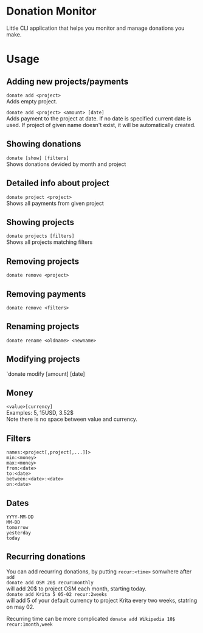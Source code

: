# Donation Monitor

Little CLI application that helps you monitor and manage donations you make.

# Usage
## Adding new projects/payments
`donate add <project>`  
Adds empty project.

`donate add <project> <amount> [date]`  
Adds payment to the project at date. If no date is specified current date is used. If project of given name doesn't exist, it will be automatically created. 

## Showing donations
`donate [show] [filters]`  
Shows donations devided by month and project

## Detailed info about project
`donate project <project>`  
Shows all payments from given project

## Showing projects
`donate projects [filters]`  
Shows all projects matching filters

## Removing projects
`donate remove <project>`

## Removing payments
`donate remove <filters>`

## Renaming projects
`donate rename <oldname> <newname>`

## Modifying projects
`donate modify <filters> [amount] [date]

## Money
`<value>[currency]`  
Examples: 5, 15USD, 3.52$  
Note there is no space between value and currency.

## Filters
`names:<project[,project[,...]]>`  
`min:<money>`  
`max:<money>`  
`from:<date>`  
`to:<date>`  
`between:<date>:<date>`  
`on:<date>`

## Dates
`YYYY-MM-DD`  
`MM-DD`  
`tomorrow`  
`yesterday`  
`today`

## Recurring donations
You can add recurring donations, by putting `recur:<time>` somwhere after `add`  
`donate add OSM 20$ recur:monthly`  
will add 20$ to project OSM each month, starting today.  
`donate add Krita 5 05-02 recur:2weeks`  
will add 5 of your default currency to project Krita every two weeks, statring on may 02.  

Recurring time can be more complicated
`donate add Wikipedia 10$ recur:1month,week`
